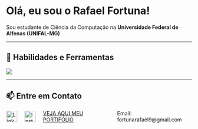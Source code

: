 # Olá, eu sou o Rafael Fortuna! 

<p align="left"> 
  Sou estudante de Ciência da Computação na <strong>Universidade Federal de Alfenas (UNIFAL-MG)</strong>
</p>

---
[//]:<p align="center">
[//]:  <a href="https://github.com/SEU_USERNAME_AQUI">
[//]:    <img height="180em" src="https://github-readme-stats.vercel.app/api?username=Fortuna09&show_icons=true&theme=tokyonight&include_all_commits=true&count_private=true&locale=pt-br"/>
[//]:    <img height="180em" src="https://github-readme-stats.vercel.app/api/top-langs/?username=Fortuna09&layout=compact&langs_count=7&theme=tokyonight&locale=pt-br"/>
  [//]:</a>
[//]:</p>
[//]:
[//]:---

## 🚀 Habilidades e Ferramentas

<p align="left">
  <a href="https://skillicons.dev">
    <img src="https://skillicons.dev/icons?i=js,ts,html,css,mysql,postgres,mongodb,docker,npm,postman,react,vue,vscode,git,linux&perline=11" />
  </a>
</p>

---

## 📫 Entre em Contato

<div style="display: flex; align-items: center; gap: 20px;">
  <a href="https://www.linkedin.com/in/rafael-fortuna-990184264/" target="blank">
    <img src="https://skillicons.dev/icons?i=linkedin" alt="LinkedIn" height="30" />
  </a>
  <a href="https://www.instagram.com/fortuna_rafael/" target="blank">
    <img src="https://skillicons.dev/icons?i=instagram" alt="Instagram" height="30" />
  </a>
  <a href="https://fortuna-portifolio.netlify.app/" target="blank">
    VEJA AQUI MEU PORTIFÓLIO
  </a>
  <span>Email: fortunarafael9@gmail.com</span>
</div>


